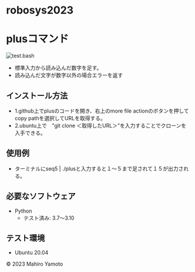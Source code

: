 # robosys2023
# plusコマンド
![test.bash](https://github.com/m1031/mypkg/actions/workflows/test.yml/badge.svg)

* 標準入力から読み込んだ数字を足す。
* 読み込んだ文字が数字以外の場合エラーを返す
## インストール方法
* 1.github上でplusのコードを開き、右上のmore file actionのボタンを押してcopy pathを選択してURLを取得する。
* 2.ubuntu上で　"git clone ＜取得したURL＞"を入力することでクローンを入手できる。
## 使用例
* ターミナルにseq5 | ./plusと入力すると１～５まで足されて１５が出力される。

## 必要なソフトウェア
* Python
  * テスト済み: 3.7〜3.10

## テスト環境
* Ubuntu 20.04

© 2023 Mahiro Yamoto
